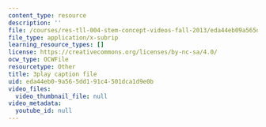 ```yaml
---
content_type: resource
description: ''
file: /courses/res-tll-004-stem-concept-videos-fall-2013/eda44eb09a565dd191c4501dca1d9e0b_zRslv221V9c.vtt
file_type: application/x-subrip
learning_resource_types: []
license: https://creativecommons.org/licenses/by-nc-sa/4.0/
ocw_type: OCWFile
resourcetype: Other
title: 3play caption file
uid: eda44eb0-9a56-5dd1-91c4-501dca1d9e0b
video_files:
  video_thumbnail_file: null
video_metadata:
  youtube_id: null
---
```

